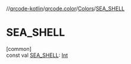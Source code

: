 //[qrcode-kotlin](../../../index.md)/[qrcode.color](../index.md)/[Colors](index.md)/[SEA_SHELL](-s-e-a_-s-h-e-l-l.md)

# SEA_SHELL

[common]\
const val [SEA_SHELL](-s-e-a_-s-h-e-l-l.md): [Int](https://kotlinlang.org/api/latest/jvm/stdlib/kotlin-stdlib/kotlin/-int/index.html)
